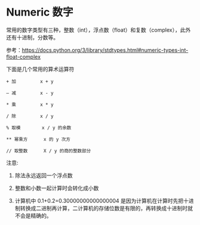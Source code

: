 # Numeric 数字

常用的数字类型有三种，整数（int），浮点数（float）和复数（complex），此外还有十进制，分数等。

参考：https://docs.python.org/3/library/stdtypes.html#numeric-types-int-float-complex

下面是几个常用的算术运算符

    + 加         x + y

    — 减         x - y    

    * 乘         x * y

    / 除         x / y
    
    % 取模        x / y 的余数 
    
    ** 幂乘方      x 的 y 次方
    
    // 取整数      X / y 的商的整数部分
    


注意:

1. 除法永远返回一个浮点数

2. 整数和小数一起计算时会转化成小数

3. 计算机中 0.1+0.2=0.30000000000000004 是因为计算机在计算时先把十进制转换成二进制再计算，二计算机的存储位数是有限的，再转换成十进制时就不会是精确的。



